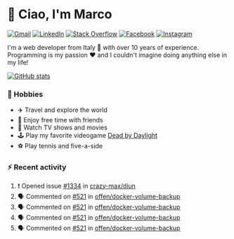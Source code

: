 # 👋 Ciao, I'm Marco

[![Gmail](https://img.shields.io/badge/Gmail-%23BB001B?style=flat-square&logo=gmail&logoColor=white)](mailto:gremo1982@gmail.com)
[![LinkedIn](https://img.shields.io/badge/LinkedIn-%230e76a8?style=flat-square&logo=linkedin)](https://www.linkedin.com/in/marco-polichetti)
[![Stack Overflow](https://img.shields.io/stackexchange/stackoverflow/r/220180?style=flat&logo=stackoverflow&label=Stack%20Overflow&color=%23F47F24)](https://stackoverflow.com/users/220180)
[![Facebook](https://img.shields.io/badge/-Facebook-%234267B2?style=flat-square&logo=facebook&logoColor=white)](https://www.facebook.com/marco.poliketti)
[![Instagram](https://img.shields.io/badge/-Instagram-%23C13584?style=flat-square&logo=instagram&logoColor=white)](https://www.instagram.com/marco.gremo)

I'm a web developer from Italy 🍕 with over 10 years of experience. Programming is my passion ❤️ and I couldn't imagine doing anything else in my life!

[![GitHub stats](https://github-readme-stats.vercel.app/api?username=gremo&show_icons=true&rank_icon=github&theme=transparent)](https://github.com/anuraghazra/github-readme-stats)

### 📅 Hobbies

- ✈️ Travel and explore the world
- 🍻 Enjoy free time with friends
- 🎥 Watch TV shows and movies
- 🕹️ Play my favorite videogame [Dead by Daylight](https://deadbydaylight.com)
- ⚽ Play tennis and five-a-side

### ⚡ Recent activity

<!--START_SECTION:activity-->
1. ❗ Opened issue [#1334](https://github.com/crazy-max/diun/issues/1334) in [crazy-max/diun](https://github.com/crazy-max/diun)
2. 🗣 Commented on [#521](https://github.com/offen/docker-volume-backup/issues/521#issuecomment-2586857945) in [offen/docker-volume-backup](https://github.com/offen/docker-volume-backup)
3. 🗣 Commented on [#521](https://github.com/offen/docker-volume-backup/issues/521#issuecomment-2586485509) in [offen/docker-volume-backup](https://github.com/offen/docker-volume-backup)
4. 🗣 Commented on [#521](https://github.com/offen/docker-volume-backup/issues/521#issuecomment-2585259433) in [offen/docker-volume-backup](https://github.com/offen/docker-volume-backup)
5. 🗣 Commented on [#521](https://github.com/offen/docker-volume-backup/issues/521#issuecomment-2585239241) in [offen/docker-volume-backup](https://github.com/offen/docker-volume-backup)
<!--END_SECTION:activity-->
